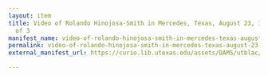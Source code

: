 ```yaml
---
layout: item
title: Video of Rolando Hinojosa-Smith in Mercedes, Texas, August 23, 1995, Part 1
  of 3
manifest_name: video-of-rolando-hinojosa-smith-in-mercedes-texas-august-23-1995-part-1-of-3
permalink: video-of-rolando-hinojosa-smith-in-mercedes-texas-august-23-1995-part-1-of-3
external_manifest_url: https://curio.lib.utexas.edu/assets/DAMS/utblac/utblac_522e1500-183e-4ee5-89a3-8fc8547bbcfe/manifests/3/utblac_522e1500-183e-4ee5-89a3-8fc8547bbcfe.json

---
```

<!-- Add an essay or interpretive material below this line,
using HTML or markdown.  Do not modify this file above this line -->
